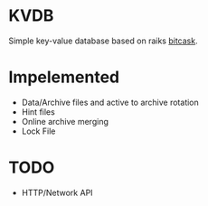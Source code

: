 # KVDB

Simple key-value database based on raiks [bitcask](https://riak.com/assets/bitcask-intro.pdf).

# Impelemented

* Data/Archive files and active to archive rotation
* Hint files
* Online archive merging
* Lock File

# TODO

* HTTP/Network API